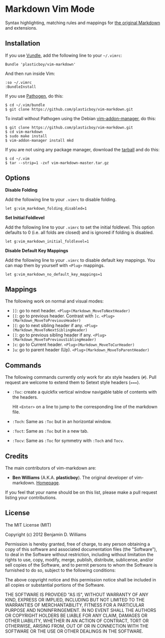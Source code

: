 # Markdown Vim Mode

Syntax highlighting, matching rules and mappings for [the original Markdown](http://daringfireball.net/projects/markdown/) and extensions.

## Installation

If you use [Vundle](https://github.com/gmarik/vundle), add the following line to your `~/.vimrc`:

    Bundle 'plasticboy/vim-markdown'

And then run inside Vim:

    :so ~/.vimrc
    :BundleInstall

If you use [Pathogen](https://github.com/tpope/vim-pathogen), do this:

    $ cd ~/.vim/bundle
    $ git clone https://github.com/plasticboy/vim-markdown.git

To install without Pathogen using the Debian [vim-addon-manager](http://packages.qa.debian.org/v/vim-addon-manager.html), do this:

    $ git clone https://github.com/plasticboy/vim-markdown.git
    $ cd vim-markdown
    $ sudo make install
    $ vim-addon-manager install mkd

If you are not using any package manager, download the [tarball](https://github.com/plasticboy/vim-markdown/archive/master.tar.gz) and do this:

    $ cd ~/.vim
    $ tar --strip=1 -zxf vim-markdown-master.tar.gz

## Options

**Disable Folding**

Add the following line to your `.vimrc` to disable folding.

```vim
let g:vim_markdown_folding_disabled=1
```

**Set Initial Foldlevel**

Add the following line to your `.vimrc` to set the initial foldlevel. This option defaults to 0 (i.e. all folds are closed) and is ignored if folding is disabled.

```vim
let g:vim_markdown_initial_foldlevel=1
```

**Disable Default Key Mappings**

Add the following line to your `.vimrc` to disable default key mappings. You can map them by yourself with `<Plug>` mappings.

```vim
let g:vim_markdown_no_default_key_mappings=1
```

## Mappings

The following work on normal and visual modes:

- `]]`: go to next header. `<Plug>(Markdown_MoveToNextHeader)`
- `[[`: go to previous header. Contrast with `]c`. `<Plug>(Markdown_MoveToPreviousHeader)`
- `][`: go to next sibling header if any. `<Plug>(Markdown_MoveToNextSiblingHeader)`
- `[]`: go to previous sibling header if any. `<Plug>(Markdown_MoveToPreviousSiblingHeader)`
- `]c`: go to Current header. `<Plug>(Markdown_MoveToCurHeader)`
- `]u`: go to parent header (Up). `<Plug>(Markdown_MoveToParentHeader)`

## Commands

The following commands currently only work for atx style headers (`#`). Pull request are welcome to extend them to Setext style headers (`===`).

- `:Toc`: create a quickfix vertical window navigable table of contents with the headers.

    Hit `<Enter>` on a line to jump to the corresponding line of the markdown file.

- `:Toch`: Same as `:Toc` but in an horizontal window.
- `:Toct`: Same as `:Toc` but in a new tab.
- `:Tocv`: Same as `:Toc` for symmetry with `:Toch` and `Tocv`.

## Credits

The main contributors of vim-markdown are:

- **Ben Williams** (A.K.A. **plasticboy**). The original developer of vim-markdown. [Homepage](http://plasticboy.com/).

If you feel that your name should be on this list, please make a pull request listing your contributions.

## License

The MIT License (MIT)

Copyright (c) 2012 Benjamin D. Williams

Permission is hereby granted, free of charge, to any person obtaining a copy of this software and associated documentation files (the "Software"), to deal in the Software without restriction, including without limitation the rights to use, copy, modify, merge, publish, distribute, sublicense, and/or sell copies of the Software, and to permit persons to whom the Software is furnished to do so, subject to the following conditions:

The above copyright notice and this permission notice shall be included in all copies or substantial portions of the Software.

THE SOFTWARE IS PROVIDED "AS IS", WITHOUT WARRANTY OF ANY KIND, EXPRESS OR IMPLIED, INCLUDING BUT NOT LIMITED TO THE WARRANTIES OF MERCHANTABILITY, FITNESS FOR A PARTICULAR PURPOSE AND NONINFRINGEMENT. IN NO EVENT SHALL THE AUTHORS OR COPYRIGHT HOLDERS BE LIABLE FOR ANY CLAIM, DAMAGES OR OTHER LIABILITY, WHETHER IN AN ACTION OF CONTRACT, TORT OR OTHERWISE, ARISING FROM, OUT OF OR IN CONNECTION WITH THE SOFTWARE OR THE USE OR OTHER DEALINGS IN THE SOFTWARE.
